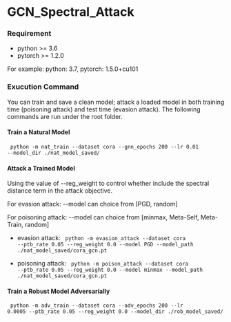 # GCN_Spectral_Attack

### Requirement
- python >= 3.6
- pytorch >= 1.2.0

For example: python: 3.7, pytorch: 1.5.0+cu101

### Exucution Command
You can train and save a clean model; attack a loaded model in both training time (poisoning attack) and test time (evasion attack). The following commands are run under the root folder.

#### Train a Natural Model
<code> python -m nat_train --dataset cora --gnn_epochs 200 --lr 0.01 --model_dir ./nat_model_saved/ </code>

#### Attack a Trained Model
Using the value of --reg_weight to control whether include the spectral distance term in the attack objective.

For evasion attack: --model can choice from [PGD, random]

For poisoning attack: --model can choice from [minmax, Meta-Self, Meta-Train, random]

- evasion attack: 
<code> python -m evasion_attack --dataset cora --ptb_rate 0.05 --reg_weight 0.0 --model PGD --model_path ./nat_model_saved/cora_gcn.pt </code>

- poisoning attack:
<code> python -m poison_attack --dataset cora --ptb_rate 0.05 --reg_weight 0.0 --model minmax --model_path ./nat_model_saved/cora_gcn.pt </code>

#### Train a Robust Model Adversarially
<code> python -m adv_train --dataset cora --adv_epochs 200 --lr 0.0005 --ptb_rate 0.05 --reg_weight 0.0 --model_dir ./rob_model_saved/ </code>



